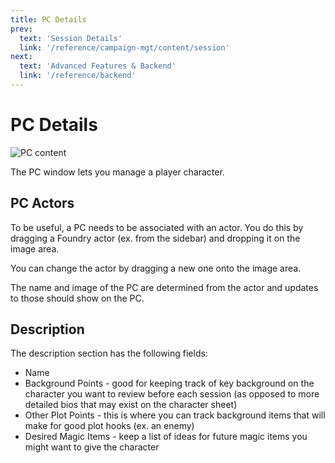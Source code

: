 ```yaml
---
title: PC Details
prev: 
  text: 'Session Details'
  link: '/reference/campaign-mgt/content/session'
next: 
  text: 'Advanced Features & Backend'
  link: '/reference/backend'
---
```

# PC Details

![PC content](/assets/images/pc-content.webp)

The PC window lets you manage a player character.

## PC Actors

To be useful, a PC needs to be associated with an actor.  You do this by dragging a Foundry actor (ex. from the sidebar) and dropping it on the image area.

You can change the actor by dragging a new one onto the image area.

The name and image of the PC are determined from the actor and updates to those should show on the PC.

## Description
The description section has the following fields:
* Name
* Background Points - good for keeping track of key background on the character you want to review before each session (as opposed to more detailed bios that may exist on the character sheet)
* Other Plot Points - this is where you can track background items that will make for good plot hooks (ex. an enemy)
* Desired Magic Items - keep a list of ideas for future magic items you might want to give the character

